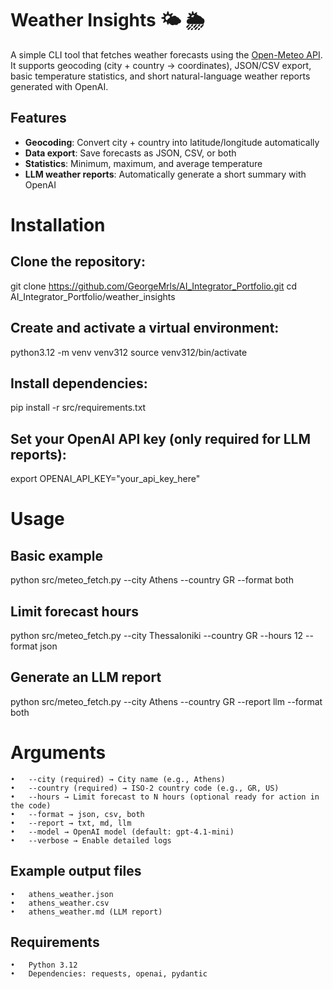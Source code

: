 

# Weather Insights 🌤️ 🌦️

A simple CLI tool that fetches weather forecasts using the [Open-Meteo API](https://open-meteo.com/). It supports geocoding (city + country → coordinates), JSON/CSV export, basic temperature statistics, and short natural-language weather reports generated with OpenAI.



## Features

 - **Geocoding**: Convert city + country into latitude/longitude automatically  
 - **Data export**: Save forecasts as JSON, CSV, or both  
 - **Statistics**: Minimum, maximum, and average temperature  
 - **LLM weather reports**: Automatically generate a short summary with OpenAI  



# Installation

 ## Clone the repository:
   git clone https://github.com/GeorgeMrls/AI_Integrator_Portfolio.git
   cd AI_Integrator_Portfolio/weather_insights

 ## Create and activate a virtual environment:
  python3.12 -m venv venv312
  source venv312/bin/activate

 ## Install dependencies:
  pip install -r src/requirements.txt

 ## Set your OpenAI API key (only required for LLM reports):
  export OPENAI_API_KEY="your_api_key_here"



# Usage

  ## Basic example
  python src/meteo_fetch.py --city Athens --country GR --format both

  ## Limit forecast hours
  python src/meteo_fetch.py --city Thessaloniki --country GR --hours 12 --format json

  ## Generate an LLM report
  python src/meteo_fetch.py --city Athens --country GR --report llm --format both



# Arguments
	•	--city (required) → City name (e.g., Athens)
	•	--country (required) → ISO-2 country code (e.g., GR, US)
	•	--hours → Limit forecast to N hours (optional ready for action in the code)
	•	--format → json, csv, both
	•	--report → txt, md, llm
	•	--model → OpenAI model (default: gpt-4.1-mini)
	•	--verbose → Enable detailed logs


## Example output files

  	•	athens_weather.json
	•	athens_weather.csv
	•	athens_weather.md (LLM report)


## Requirements
	•	Python 3.12
	•	Dependencies: requests, openai, pydantic

